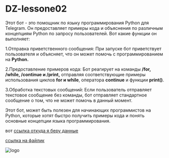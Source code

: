 # DZ-lessone02

Этот бот - это помощник по языку программирования Python для Telegram. Он предоставляет примеры кода и объяснения по различным концепциям Python по запросу пользователей. Вот какие функции он выполняет:

1.Отправка приветственного сообщения: При запуске бот приветствует пользователя и объясняет, что он может помочь с программированием на **Python.**

2.Предоставление примеров кода: Бот реагирует на команды **/for, /while, /continue и /print,** отправляя соответствующие примеры использования циклов **for и while**, оператора **continue** и функции **print()**.

3.Обработка текстовых сообщений: Если пользователь отправляет текстовое сообщение без команды, бот отправляет стандартное сообщение о том, что не может помочь в данный момент.

Этот бот, может быть полезен для начинающих программистов на Python, которые хотят быстро получить примеры кода и понять основные концепции языка программирования.
 
вот [ссылка откуда я беру данные](https://pythonworld.ru/)

[ссылка на файлик](HELP.md)

![logo](https://masterpiecer-images.s3.yandex.net/7187349d9f2111ee9518c2292fe7483c:upscaled)